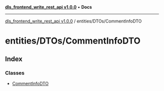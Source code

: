 [**dls_frontend_write_rest_api v1.0.0**](../../../README.md) • **Docs**

***

[dls_frontend_write_rest_api v1.0.0](../../../modules.md) / entities/DTOs/CommentInfoDTO

# entities/DTOs/CommentInfoDTO

## Index

### Classes

- [CommentInfoDTO](classes/CommentInfoDTO.md)

